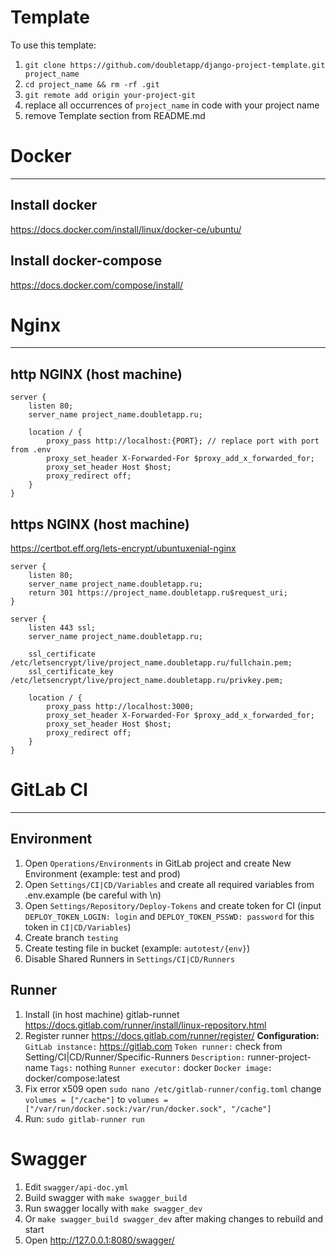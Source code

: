 # Template
To use this template:
1. `git clone https://github.com/doubletapp/django-project-template.git project_name`
2. `cd project_name && rm -rf .git`
3. `git remote add origin your-project-git`
4. replace all occurrences of `project_name` in code with your project name
5. remove Template section from README.md


# Docker
---
## Install docker
https://docs.docker.com/install/linux/docker-ce/ubuntu/

## Install docker-compose
https://docs.docker.com/compose/install/


# Nginx
---
## http NGINX (host machine)
```
server {
    listen 80;
    server_name project_name.doubletapp.ru;

    location / {
        proxy_pass http://localhost:{PORT}; // replace port with port from .env
        proxy_set_header X-Forwarded-For $proxy_add_x_forwarded_for;
        proxy_set_header Host $host;
        proxy_redirect off;
    }
}
```

## https NGINX (host machine)
https://certbot.eff.org/lets-encrypt/ubuntuxenial-nginx
```
server {
    listen 80;
    server_name project_name.doubletapp.ru;
    return 301 https://project_name.doubletapp.ru$request_uri;
}

server {
    listen 443 ssl;
    server_name project_name.doubletapp.ru;

    ssl_certificate /etc/letsencrypt/live/project_name.doubletapp.ru/fullchain.pem;
    ssl_certificate_key /etc/letsencrypt/live/project_name.doubletapp.ru/privkey.pem;

    location / {
        proxy_pass http://localhost:3000;
        proxy_set_header X-Forwarded-For $proxy_add_x_forwarded_for;
        proxy_set_header Host $host;
        proxy_redirect off;
    }
}
```


# GitLab CI
---
## Environment
1. Open `Operations/Environments` in GitLab project and create New Environment (example: test and prod)
2.  Open `Settings/CI|CD/Variables` and create all required variables from .env.example (be careful with \n)
3. Open `Settings/Repository/Deploy-Tokens` and create token for CI (input `DEPLOY_TOKEN_LOGIN: login` and `DEPLOY_TOKEN_PSSWD: password` for this token in `CI|CD/Variables`)
4. Create branch `testing`
5. Create testing file in bucket (example: `autotest/{env}`)
6.  Disable Shared Runners in `Settings/CI|CD/Runners`


## Runner
1. Install (in host machine) gitlab-runnet
https://docs.gitlab.com/runner/install/linux-repository.html
2. Register runner
https://docs.gitlab.com/runner/register/
**Сonfiguration:**
`GitLab instance:` https://gitlab.com
`Token runner:` check from Setting/CI|CD/Runner/Specific-Runners
`Description:` runner-project-name
`Tags:` nothing
`Runner executor:` docker
`Docker image:` docker/compose:latest
3. Fix error x509
open `sudo nano /etc/gitlab-runner/config.toml`
change `volumes = ["/cache"]` to `volumes = ["/var/run/docker.sock:/var/run/docker.sock", "/cache"]`
4. Run: `sudo gitlab-runner run`


# Swagger
1. Edit `swagger/api-doc.yml`
2. Build swagger with `make swagger_build`
3. Run swagger locally with `make swagger_dev`
4. Or `make swagger_build swagger_dev` after making changes to rebuild and start
5. Open http://127.0.0.1:8080/swagger/
